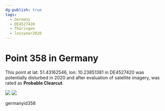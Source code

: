 ```yaml
---
dg-publish: true
tags:
  - Germany
  - DE4527420
  - Thüringen
  - lossyear2020
---
```


# Point 358 in Germany

This point at lat: 51.43162546, lon: 10.23851381 in DE4527420 was potentially disturbed in 2020 and after evaluation of satellite imagery, was rated as **Probable Clearcut**.

<div class='juxtapose' data-showcredits='false'>
<img src='https://baserow-backend-production20240528124524339000000001.s3.amazonaws.com/user_files/TYqK0eLps06RTLFDrhyT9sExiwIt420d_0d7e8caae69db43298aecd2916dfa17f2c95560d5a15248caff916806bc21e5b.png' data-label='April 2018' />
<img src='https://baserow-backend-production20240528124524339000000001.s3.amazonaws.com/user_files/68QKktJ5z3jydYPUd1zihOY7qKR7LCWm_53e643521a5a273ded666671f94eb492f51de554a203549cdbbf80914cc3454c.png' data-label='May 2020' />
</div>

germanyid358